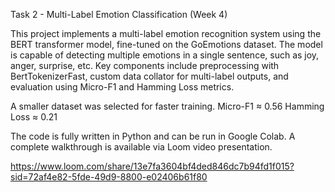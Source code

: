  Task 2 - Multi-Label Emotion Classification (Week 4)

This project implements a multi-label emotion recognition system using the BERT transformer model, fine-tuned on the GoEmotions dataset. The model is capable of detecting multiple emotions in a single sentence, such as joy, anger, surprise, etc. Key components include preprocessing with BertTokenizerFast, custom data collator for multi-label outputs, and evaluation using Micro-F1 and Hamming Loss metrics.

A smaller dataset was selected for faster training.
  Micro-F1 ≈ 0.56
  Hamming Loss ≈ 0.21

The code is fully written in Python and can be run in Google Colab.
 A complete walkthrough is available via Loom video presentation.

https://www.loom.com/share/13e7fa3604bf4ded846dc7b94fd1f015?sid=72af4e82-5fde-49d9-8800-e02406b61f80 
